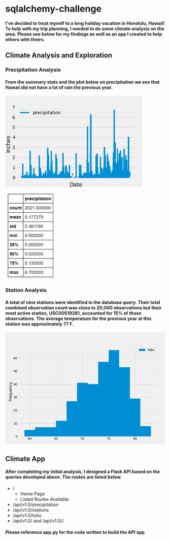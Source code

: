 # sqlalchemy-challenge

#### I've decided to treat myself to a long holiday vacation in Honolulu, Hawaii! To help with my trip planning, I needed to do some climate analysis on the area. Please see below for my findings as well as an app I created to help others with theirs. 

## Climate Analysis and Exploration

### Precipitation Analysis

#### From the summary stats and the plot below on precipitation we see that Hawaii did not have a lot of rain the previous year.

![Image of PRCP](https://github.com/giovannahayes/sqlalchemy-challenge/blob/main/Images/PandasPrecipitation.png)

![Image of STAT](https://github.com/giovannahayes/sqlalchemy-challenge/blob/main/Images/Stats.PNG)

### Station Analysis

#### A total of nine stations were identified in the database query. Their total combined observation count was close to 20,000 observations but their most active station, USC00519281, accounted for 15% of those observations. The average temperature for the previous year at this station was approximately 77 F. 

![Image of STATION](https://github.com/giovannahayes/sqlalchemy-challenge/blob/main/Images/Histogram.png)


## Climate App

#### After completing my initial analysis, I designed a Flask API based on the queries developed above. The routes are listed below. 

* /
    * Home Page
    * Listed Routes Available
* /api/v1.0/precipitation
* /api/v1.0/stations
* /api/v1.0/tobs
* /api/v1.0/<start> and /api/v1.0/<start>/<end>

#### Please reference app.py for the code written to build the API app
